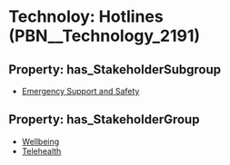 # Technoloy: __Hotlines__ (PBN__Technology_2191)

## Property: has_StakeholderSubgroup

* [Emergency Support and Safety](PBN__TechSubgroup_67)

## Property: has_StakeholderGroup

* [Wellbeing](PBN__TechGroup_2)
* [Telehealth](PBN__TechGroup_3)

